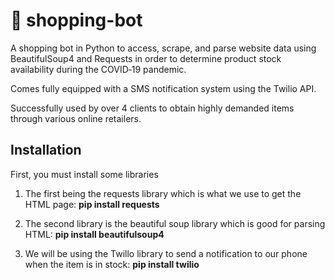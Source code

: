 # 🛒 shopping-bot
 A shopping bot in Python to access, scrape, and parse website data using BeautifulSoup4 and Requests in order to determine product stock availability during the COVID‐19 pandemic.
 
 Comes fully equipped with a SMS notification system using the Twilio API.
 
 Successfully used by over 4 clients to obtain highly demanded items through various online retailers.
 


## Installation


First, you must install some libraries


1) The first being the requests library which is what we use to get the HTML page:
      **pip install requests**

2) The second library is the beautiful soup library which is good for parsing HTML:
      **pip install beautifulsoup4**
      
3) We will be using the Twillo library to send a notification to our phone when the item is in stock:
      **pip install twilio**

